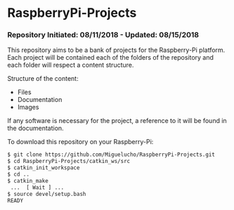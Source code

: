 # RaspberryPi-Projects
### Repository Initiated: 08/11/2018 - Updated: 08/15/2018

This repository aims to be a bank of projects for the Raspberry-Pi platform. Each project will be contained each of the folders of the repository and each folder will respect a content structure.

Structure of the content:
* Files
* Documentation
* Images

If any software is necessary for the project, a reference to it will be found in the documentation.

To download this repository on your Raspberry-Pi:
```bash
$ git clone https://github.com/Miguelucho/RaspberryPi-Projects.git
$ cd RaspberryPi-Projects/catkin_ws/src
$ catkin_init_workspace
$ cd ..
$ catkin_make
 ...  [ Wait ] ...
$ source devel/setup.bash
READY
```
